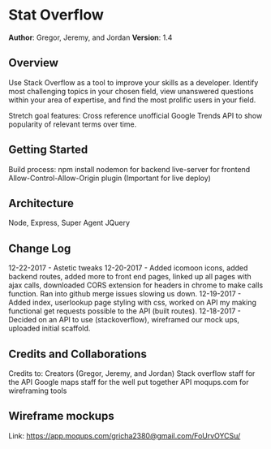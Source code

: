 # Stat Overflow

**Author**: Gregor, Jeremy, and Jordan
**Version**: 1.4

## Overview
Use Stack Overflow as a tool to improve your skills as a developer. Identify most challenging topics in your chosen field, view unanswered questions within your area of expertise, and find the most prolific users in your field.

Stretch goal features: Cross reference unofficial Google Trends API to show popularity of relevant terms over time.

## Getting Started
Build process:
npm install
nodemon for backend
live-server for frontend
Allow-Control-Allow-Origin plugin (Important for live deploy)

## Architecture
Node, Express, Super Agent
JQuery

## Change Log
12-22-2017 - Astetic tweaks
12-20-2017 - Added icomoon icons, added backend routes, added more to front end pages, linked up all pages with ajax calls, downloaded CORS extension for headers in chrome to make calls function. Ran into github merge issues slowing us down.
12-19-2017 - Added index, userlookup page styling with css, worked on API my making functional get requests possible to the API (built routes).
12-18-2017 - Decided on an API to use (stackoverflow), wireframed our mock ups, uploaded initial scaffold.



## Credits and Collaborations
<!-- Give credit (and a link) to other people or resources that helped you build this application. -->
Credits to:
Creators (Gregor, Jeremy, and Jordan)
Stack overflow staff for the API
Google maps staff for the well put together API
moqups.com for wireframing tools

## Wireframe mockups
Link: https://app.moqups.com/gricha2380@gmail.com/FoUrvOYCSu/
